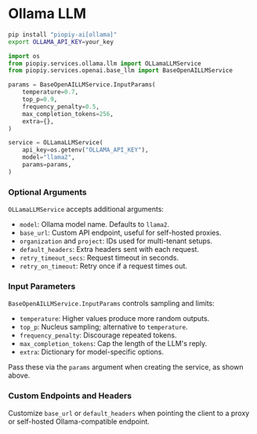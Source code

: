 # Ollama LLM

```bash
pip install "piopiy-ai[ollama]"
export OLLAMA_API_KEY=your_key
```

```python
import os
from piopiy.services.ollama.llm import OLLamaLLMService
from piopiy.services.openai.base_llm import BaseOpenAILLMService

params = BaseOpenAILLMService.InputParams(
    temperature=0.7,
    top_p=0.9,
    frequency_penalty=0.5,
    max_completion_tokens=256,
    extra={},
)

service = OLLamaLLMService(
    api_key=os.getenv("OLLAMA_API_KEY"),
    model="llama2",
    params=params,
)
```

### Optional Arguments

`OLLamaLLMService` accepts additional arguments:

- `model`: Ollama model name. Defaults to `llama2`.
- `base_url`: Custom API endpoint, useful for self-hosted proxies.
- `organization` and `project`: IDs used for multi-tenant setups.
- `default_headers`: Extra headers sent with each request.
- `retry_timeout_secs`: Request timeout in seconds.
- `retry_on_timeout`: Retry once if a request times out.

### Input Parameters

`BaseOpenAILLMService.InputParams` controls sampling and limits:

- `temperature`: Higher values produce more random outputs.
- `top_p`: Nucleus sampling; alternative to `temperature`.
- `frequency_penalty`: Discourage repeated tokens.
- `max_completion_tokens`: Cap the length of the LLM's reply.
- `extra`: Dictionary for model-specific options.

Pass these via the `params` argument when creating the service, as shown above.

### Custom Endpoints and Headers

Customize `base_url` or `default_headers` when pointing the client to a proxy or self-hosted Ollama-compatible endpoint.
